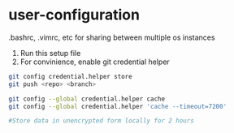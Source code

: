 # user-configuration
.bashrc, .vimrc, etc for sharing between multiple os instances

1. Run this setup file
2. For convinience, enable git credential helper
  ```bash
  git config credential.helper store
  git push <repo> <branch>
  
  git config --global credential.helper cache
  git config --global credential.helper 'cache --timeout=7200'
  
  #Store data in unencrypted form locally for 2 hours
  ```
